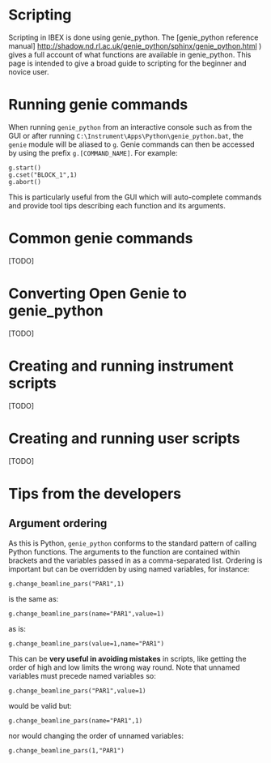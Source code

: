 Scripting
=========

Scripting in IBEX is done using genie_python. The [genie_python reference manual] http://shadow.nd.rl.ac.uk/genie_python/sphinx/genie_python.html ) gives a full account of what functions are available in genie_python. This page is intended to give a broad guide to scripting for the beginner and novice user.

Running genie commands
======================

When running `genie_python` from an interactive console such as from the GUI or after running `C:\Instrument\Apps\Python\genie_python.bat`, the `genie` module will be aliased to `g`. Genie commands can then be accessed by using the prefix `g.[COMMAND_NAME]`. For example:

```
g.start()
g.cset("BLOCK_1",1)
g.abort()
```

This is particularly useful from the GUI which will auto-complete commands and provide tool tips describing each function and its arguments.

Common genie commands
==========================

[TODO]

Converting Open Genie to genie_python
=====================================

[TODO]

Creating and running instrument scripts
=======================================

[TODO]

Creating and running user scripts
=================================

[TODO]



Tips from the developers
============================

Argument ordering
-----------------

As this is Python, `genie_python` conforms to the standard pattern of calling Python functions. The arguments to the function are contained within brackets and the variables passed in as a comma-separated list. Ordering is important but can be overridden by using named variables, for instance:

```
g.change_beamline_pars("PAR1",1)
```

is the same as:

```
g.change_beamline_pars(name="PAR1",value=1)
```

as is:

```
g.change_beamline_pars(value=1,name="PAR1")
```

This can be **very useful in avoiding mistakes** in scripts, like getting the order of high and low limits the wrong way round. Note that unnamed variables must precede named variables so:

```
g.change_beamline_pars("PAR1",value=1)
```

would be valid but:

```
g.change_beamline_pars(name="PAR1",1)
```

nor would changing the order of unnamed variables:

```
g.change_beamline_pars(1,"PAR1")
```